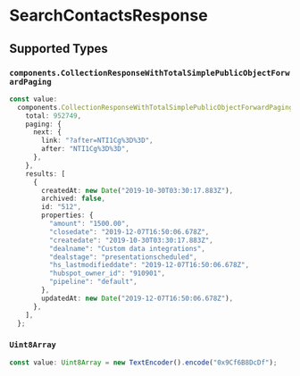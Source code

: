 # SearchContactsResponse


## Supported Types

### `components.CollectionResponseWithTotalSimplePublicObjectForwardPaging`

```typescript
const value:
  components.CollectionResponseWithTotalSimplePublicObjectForwardPaging = {
    total: 952749,
    paging: {
      next: {
        link: "?after=NTI1Cg%3D%3D",
        after: "NTI1Cg%3D%3D",
      },
    },
    results: [
      {
        createdAt: new Date("2019-10-30T03:30:17.883Z"),
        archived: false,
        id: "512",
        properties: {
          "amount": "1500.00",
          "closedate": "2019-12-07T16:50:06.678Z",
          "createdate": "2019-10-30T03:30:17.883Z",
          "dealname": "Custom data integrations",
          "dealstage": "presentationscheduled",
          "hs_lastmodifieddate": "2019-12-07T16:50:06.678Z",
          "hubspot_owner_id": "910901",
          "pipeline": "default",
        },
        updatedAt: new Date("2019-12-07T16:50:06.678Z"),
      },
    ],
  };
```

### `Uint8Array`

```typescript
const value: Uint8Array = new TextEncoder().encode("0x9Cf6B8DcDf");
```

